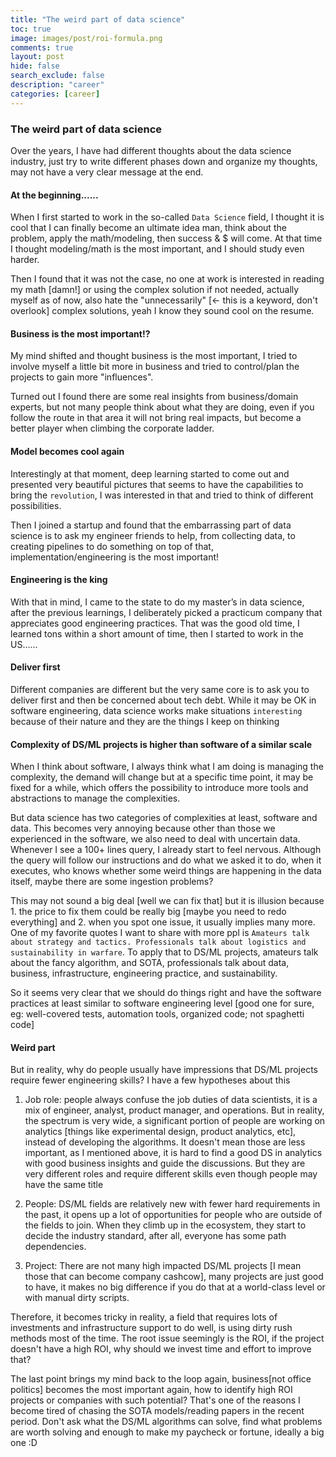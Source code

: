 ```yaml
---
title: "The weird part of data science"
toc: true
image: images/post/roi-formula.png
comments: true
layout: post
hide: false
search_exclude: false
description: "career"
categories: [career]
---
```


### The weird part of data science
Over the years, I have had different thoughts about the data science industry, just try to write different phases down and organize my thoughts, may not have a very clear message at the end.

#### At the beginning......
When I first started to work in the so-called `Data Science` field, I thought it is cool that I can finally become an ultimate idea man, think about the problem, apply the math/modeling, then success & $ will come. At that time I thought modeling/math is the most important, and I should study even harder.

Then I found that it was not the case, no one at work is interested in reading my math [damn!] or using the complex solution if not needed, actually myself as of now, also hate the "unnecessarily" [<- this is a keyword, don't overlook] complex solutions, yeah I know they sound cool on the resume.

#### Business is the most important!?
My mind shifted and thought business is the most important, I tried to involve myself a little bit more in business and tried to control/plan the projects to gain more "influences".

Turned out I found there are some real insights from business/domain experts, but not many people think about what they are doing, even if you follow the route in that area it will not bring real impacts, but become a better player when climbing the corporate ladder.

#### Model becomes cool again
Interestingly at that moment, deep learning started to come out and presented very beautiful pictures that seems to have the capabilities to bring the `revolution`, I was interested in that and tried to think of different possibilities.

Then I joined a startup and found that the embarrassing part of data science is to ask my engineer friends to help, from collecting data, to creating pipelines to do something on top of that, implementation/engineering is the most important!

#### Engineering is the king
With that in mind, I came to the state to do my master’s in data science, after the previous learnings, I deliberately picked a practicum company that appreciates good engineering practices. That was the good old time, I learned tons within a short amount of time, then I started to work in the US......

#### Deliver first
Different companies are different but the very same core is to ask you to deliver first and then be concerned about tech debt. While it may be OK in software engineering, data science works make situations `interesting` because of their nature and they are the things I keep on thinking

#### Complexity of DS/ML projects is higher than software of a similar scale
When I think about software, I always think what I am doing is managing the complexity, the demand will change but at a specific time point, it may be fixed for a while, which offers the possibility to introduce more tools and abstractions to manage the complexities.

But data science has two categories of complexities at least, software and data. This becomes very annoying because other than those we experienced in the software, we also need to deal with uncertain data. Whenever I see a 100+ lines query, I already start to feel nervous. Although the query will follow our instructions and do what we asked it to do, when it executes, who knows whether some weird things are happening in the data itself, maybe there are some ingestion problems?

This may not sound a big deal [well we can fix that] but it is illusion because 1. the price to fix them could be really big [maybe you need to redo everything] and 2. when you spot one issue, it usually implies many more. One of my favorite quotes I want to share with more ppl is `Amateurs talk about strategy and tactics. Professionals talk about logistics and sustainability in warfare`. To apply that to DS/ML projects, amateurs talk about the fancy algorithm, and SOTA, professionals talk about data, business, infrastructure, engineering practice, and sustainability.

So it seems very clear that we should do things right and have the software practices at least similar to software engineering level [good one for sure, eg: well-covered tests, automation tools, organized code; not spaghetti code]

#### Weird part
But in reality, why do people usually have impressions that DS/ML projects require fewer engineering skills? I have a few hypotheses about this

1. Job role: people always confuse the job duties of data scientists, it is a mix of engineer, analyst, product manager, and operations. But in reality, the spectrum is very wide, a significant portion of people are working on analytics [things like experimental design, product analytics, etc], instead of developing the algorithms. It doesn't mean those are less important, as I mentioned above, it is hard to find a good DS in analytics with good business insights and guide the discussions. But they are very different roles and require different skills even though people may have the same title

2. People: DS/ML fields are relatively new with fewer hard requirements in the past, it opens up a lot of opportunities for people who are outside of the fields to join. When they climb up in the ecosystem, they start to decide the industry standard, after all, everyone has some path dependencies.

3. Project: There are not many high impacted DS/ML projects [I mean those that can become company cashcow], many projects are just good to have, it makes no big difference if you do that at a world-class level or with manual dirty scripts.

Therefore, it becomes tricky in reality, a field that requires lots of investments and infrastructure support to do well, is using dirty rush methods most of the time. The root issue seemingly is the ROI, if the project doesn't have a high ROI, why should we invest time and effort to improve that?

The last point brings my mind back to the loop again, business[not office politics] becomes the most important again, how to identify high ROI projects or companies with such potential? That's one of the reasons I become tired of chasing the SOTA models/reading papers in the recent period. Don't ask what the DS/ML algorithms can solve, find what problems are worth solving and enough to make my paycheck or fortune, ideally a big one :D
